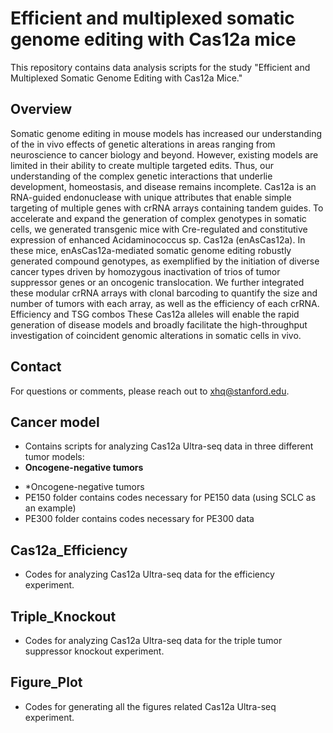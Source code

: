 # Efficient and multiplexed somatic genome editing with Cas12a mice
This repository contains data analysis scripts for the study "Efficient and Multiplexed Somatic Genome Editing with Cas12a Mice."

## Overview
Somatic genome editing in mouse models has increased our understanding of the in vivo effects of genetic alterations in areas ranging from neuroscience to cancer biology and beyond. However, existing models are limited in their ability to create multiple targeted edits. Thus, our understanding of the complex genetic interactions that underlie development, homeostasis, and disease remains incomplete. Cas12a is an RNA-guided endonuclease with unique attributes that enable simple targeting of multiple genes with crRNA arrays containing tandem guides. To accelerate and expand the generation of complex genotypes in somatic cells, we generated transgenic mice with Cre-regulated and constitutive expression of enhanced Acidaminococcus sp. Cas12a (enAsCas12a). In these mice, enAsCas12a-mediated somatic genome editing robustly generated compound genotypes, as exemplified by the initiation of diverse cancer types driven by homozygous inactivation of trios of tumor suppressor genes or an oncogenic translocation. We further integrated these modular crRNA arrays with clonal barcoding to quantify the size and number of tumors with each array, as well as the efficiency of each crRNA. Efficiency and TSG combos These Cas12a alleles will enable the rapid generation of disease models and broadly facilitate the high-throughput investigation of coincident genomic alterations in somatic cells in vivo.

## Contact
For questions or comments, please reach out to xhq@stanford.edu.

## Cancer model
- Contains scripts for analyzing Cas12a Ultra-seq data in three different tumor models:
- **Oncogene-negative tumors**
*   *Oncogene-negative tumors
* PE150 folder contains codes necessary for PE150 data (using SCLC as an example)
* PE300 folder contains codes necessary for PE300 data

## Cas12a_Efficiency 
* Codes for analyzing Cas12a Ultra-seq data for the efficiency experiment.

## Triple_Knockout 
* Codes for analyzing Cas12a Ultra-seq data for the triple tumor suppressor knockout experiment.

## Figure_Plot
* Codes for generating all the figures related Cas12a Ultra-seq experiment.

